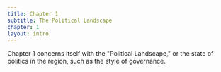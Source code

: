 ```yaml
---
title: Chapter 1
subtitle: The Political Landscape
chapter: 1
layout: intro
---
```


Chapter 1 concerns itself with the "Political Landscape," or the state of politics in the region, such as the style of governance.